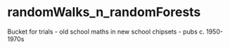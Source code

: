 # randomWalks_n_randomForests
Bucket for trials - old school maths in new school chipsets - pubs c. 1950-1970s
